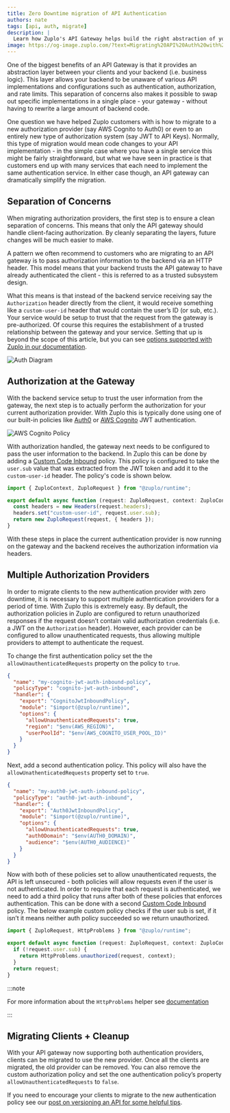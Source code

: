 ```yaml
---
title: Zero Downtime migration of API Authentication
authors: nate
tags: [api, auth, migrate]
description: |
  Learn how Zuplo's API Gateway helps build the right abstraction of your services in order to allow zero-downtime migration of authentication providers.
image: https://og-image.zuplo.com/?text=Migrating%20API%20Auth%20with%20Zero%20Downtime
---
```


One of the biggest benefits of an API Gateway is that it provides an abstraction
layer between your clients and your backend (i.e. business logic). This layer
allows your backend to be unaware of various API implementations and
configurations such as authentication, authorization, and rate limits. This
separation of concerns also makes it possible to swap out specific
implementations in a single place - your gateway - without having to rewrite a
large amount of backend code.

One question we have helped Zuplo customers with is how to migrate to a new
authorization provider (say AWS Cognito to Auth0) or even to an entirely new
type of authorization system (say JWT to API Keys). Normally, this type of
migration would mean code changes to your API implementation - in the simple
case where you have a single service this might be fairly straightforward, but
what we have seen in practice is that customers end up with many services that
each need to implement the same authentication service. In either case though,
an API gateway can dramatically simplify the migration.

## Separation of Concerns

When migrating authorization providers, the first step is to ensure a clean
separation of concerns. This means that only the API gateway should handle
client-facing authorization. By cleanly separating the layers, future changes
will be much easier to make.

A pattern we often recommend to customers who are migrating to an API gateway is
to pass authorization information to the backend via an HTTP header. This model
means that your backend trusts the API gateway to have already authenticated the
client - this is referred to as a trusted subsystem design.

What this means is that instead of the backend service receiving say the
`Authorization` header directly from the client, it would receive something like
a `custom-user-id` header that would contain the user’s ID (or sub, etc.). Your
service would be setup to trust that the request from the gateway is
pre-authorized. Of course this requires the establishment of a trusted
relationship between the gateway and your service. Setting that up is beyond the
scope of this article, but you can see
[options supported with Zuplo in our documentation](https://zuplo.com/docs/articles/securing-your-backend).

![Auth Diagram](auth-diagram.png)

## Authorization at the Gateway

With the backend service setup to trust the user information from the gateway,
the next step is to actually perform the authorization for your current
authorization provider. With Zuplo this is typically done using one of our
built-in policies like
[Auth0](http://localhost:3002/docs/policies/auth0-jwt-auth-inbound) or
[AWS Cognito](http://localhost:3002/docs/policies/cognito-jwt-auth-inbound) JWT
authentication.

![AWS Cognito Policy](cognit-auth-policy.png)

With authorization handled, the gateway next needs to be configured to pass the
user information to the backend. In Zuplo this can be done by adding a
[Custom Code Inbound](https://zuplo.com/docs/policies/custom-code-inbound)
policy. This policy is configured to take the `user.sub` value that was
extracted from the JWT token and add it to the `custom-user-id` header. The
policy's code is shown below.

```ts
import { ZuploContext, ZuploRequest } from "@zuplo/runtime";

export default async function (request: ZuploRequest, context: ZuploContext) {
  const headers = new Headers(request.headers);
  headers.set("custom-user-id", request.user.sub);
  return new ZuploRequest(request, { headers });
}
```

With these steps in place the current authentication provider is now running on
the gateway and the backend receives the authorization information via headers.

## Multiple Authorization Providers

In order to migrate clients to the new authentication provider with zero
downtime, it is necessary to support multiple authentication providers for a
period of time. With Zuplo this is extremely easy. By default, the authorization
policies in Zuplo are configured to return unauthorized responses if the request
doesn’t contain valid authorization credentials (i.e. a JWT on the
`Authorization` header). However, each provider can be configured to allow
unauthenticated requests, thus allowing multiple providers to attempt to
authenticate the request.

To change the first authentication policy set the the
`allowUnauthenticatedRequests` property on the policy to `true`.

```json
{
  "name": "my-cognito-jwt-auth-inbound-policy",
  "policyType": "cognito-jwt-auth-inbound",
  "handler": {
    "export": "CognitoJwtInboundPolicy",
    "module": "$import(@zuplo/runtime)",
    "options": {
      "allowUnauthenticatedRequests": true,
      "region": "$env(AWS_REGION)",
      "userPoolId": "$env(AWS_COGNITO_USER_POOL_ID)"
    }
  }
}
```

Next, add a second authentication policy. This policy will also have the
`allowUnathenticatedRequests` property set to `true`.

```json
{
  "name": "my-auth0-jwt-auth-inbound-policy",
  "policyType": "auth0-jwt-auth-inbound",
  "handler": {
    "export": "Auth0JwtInboundPolicy",
    "module": "$import(@zuplo/runtime)",
    "options": {
      "allowUnauthenticatedRequests": true,
      "auth0Domain": "$env(AUTH0_DOMAIN)",
      "audience": "$env(AUTH0_AUDIENCE)"
    }
  }
}
```

Now with both of these policies set to allow unauthenticated requests, the API
is left unsecured - both policies will allow requests even if the user is not
authenticated. In order to require that each request is authenticated, we need
to add a third policy that runs after both of these policies that enforces
authentication. This can be done with a second
[Custom Code Inbound](https://zuplo.com/docs/policies/custom-code-inbound)
policy. The below example custom policy checks if the user sub is set, if it
isn’t it means neither auth policy succeeded so we return unauthorized.

```ts
import { ZuploRequest, HttpProblems } from "@zuplo/runtime";

export default async function (request: ZuploRequest, context: ZuploContext) {
  if (!request.user.sub) {
    return HttpProblems.unauthorized(request, context);
  }
  return request;
}
```

:::note

For more information about the `HttpProblems` helper see
[documentation](https://zuplo.com/docs/articles/http-problems)

:::

## Migrating Clients + Cleanup

With your API gateway now supporting both authentication providers, clients can
be migrated to use the new provider. Once all the clients are migrated, the old
provider can be removed. You can also remove the custom authorization policy and
set the one authentication policy’s property `allowUnauthenticatedRequests` to
`false`.

If you need to encourage your clients to migrate to the new authentication
policy see our
[post on versioning an API for some helpful tips](https://zuplo.com/blog/2022/05/25/how-to-get-clients-to-move-off-old-version-of-api).
